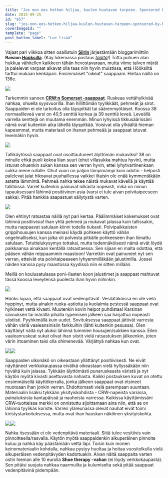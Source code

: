```yaml
---
title: "Jos oon ees hetken hiljaa, kuulen huutavan tarpeen. Sponsored by Hööks."
date: 2015-09-25
id: "857"
slug: "jos-oon-ees-hetken-hiljaa-kuulen-huutavan-tarpeen-sponsored-by-hooks"
coverImageId: ""
template: "page"
post_button_label: "Lue lisää"
---
```


Vajaat pari viikkoa sitten osallistuin **[Siirin](http://skaskinen.blogspot.fi/)** järjestämään bloggarimiittiin **Raision [Hööksillä](http://www.hooks.fi/)**. (Käy lukemassa postaus _[täältä](http://arvaamattomasti.blogspot.fi/2015/09/bloggermeetup-newforhorse-hooksfinland.html)_!) Totta puhuen alan hukkua vähitellen kaikkeen tähän hevostavaraan, mutta viime talven märät ja palelevat varpaat alkavat olla taas niin hyvin muistissa, että Hööksiltä tarttui mukaan kenkäpari. Ensimmäiset "oikeat" saappaani. Hintaa näillä on 136e.

[![](/images/IMG_1195_.png)](http://2.bp.blogspot.com/-98tbrKkNfyo/VfWpHhMIVhI/AAAAAAAAKB0/MmKTEBsQdOo/s1600/IMG_1195_.png)

Tarkemmin sanoen **[CRW:n Somerset -saappaat](http://www.hooks.fi/produktsida/saappaat-somerset-crwr/60163/60125/)**. Ruskeaa vettähylkivää nahkaa, ohuella syysvuorilla. Ihan hillittömän tyylikkäät, pehmeät ja sirot. Saappaiden ei ole tarkoitus olla täyspitkät tai säärenmyötäiset. Koossa 38 normaalileveä varsi on 40,5 senttiä korkea ja 39 senttiä leveä. Leveällä varrella senttejä on muutama enemmän. Minun lyhyissä tikkusäärissäni nämä ovat kuitenkin aika lähellä täyspitkää. Voisivat olla ylhäältä hieman kapeammat, mutta materiaali on ihanan pehmeää ja saappaat istuvat leveinäkin hyvin.

[![](/images/IMG_1221_.png)](http://4.bp.blogspot.com/-nmW2ogMQJSY/VfWs9ecysqI/AAAAAAAAKCc/CMj12LroJss/s1600/IMG_1221_.png)

Tallikäytössä saappaat ovat osoittautuneet älyttömän mukaviksi! 38 on minulle ehkä puoli kokoa liian suuri (ohut villasukka mahtuu hyvin), mutta istuvat ohuenkin sukan kanssa sen verran hyvin, ettei lyhytvartinenkaan sukka mene rullalle. Ohut vuori on paljon lämpimämpi kuin odotin - helposti palelevat jalat hikoavat puuhaillessa vaikkei iltaisin ole enää kymmentäkään astetta lämmintä. Pehmeä nahka tekee näistä mukavat kävellä ja käyttää tallitöissä. Varret kuitenkin painuvat nilkasta nopeasti, mikä on minun tapauksessani lähinnä positiivinen asia (varsi ei tule aivan polvitaipeeseen sakka). Pitää hankkia saapastuet säilytystä varten.

[![](/images/IMG_1225_.png)](http://2.bp.blogspot.com/-vsSMxwGoaV8/VfWs9VT443I/AAAAAAAAKCg/t5QQf_-Dyjo/s1600/IMG_1225_.png)

Olen ehtinyt ratsastaa näillä nyt pari kertaa. Päälimmäiset kokemukset ovat lähinnä positiivisia! Ihan yhtä pehmeä ja mukavat jalassa kuin tallissakin, mutta nappaavat satulaan kiinni todella tiukasti. Polvipaikkaisten grippihousujen kanssa meinasi käydä pohkeen käyttö vähän ongelmalliseksi, kun jalka oli polvesta pitkälle pohkeeseen ihan liimattu satulaan. Totuttelukysymys tottakai, mutta todennäköisesti nämä eivät löydä paikkaansa ainakaan kentällä ratsastaessa. Sen sijaan en malta odottaa, että pääsen vähän reippaammin maastoon! Varretkin ovat painuneet nyt sen verran, etteivät ota polvitaipeeseen lyhyemmilläkään jalustimilla. Jossei näiden kanssa pysy maastossa kyydissä niin ei sitten millään.

Meillä on koulusatulassa poni-/lasten koon jalustimet ja saappaat mahtuvat tässä koossa leveytensä puolesta ihan hyvin niihinkin.

[![](/images/IMG_1235_.png)](http://4.bp.blogspot.com/-ZtJkos29iNw/VfWs-l9T1RI/AAAAAAAAKC0/tqOQ_JIkq00/s1600/IMG_1235_.png)

Hööks lupaa, että saappaat ovat vedenpitävät. Vesilätäköissä en ole vielä hyppinyt, mutta ainakin ruoka-astioita ja kuolaimia pestessä saappaat ovat hylkineet vettä kivasti. Muutenkin kovin helpot puhdistaa! Karsinan siivouksen tai märällä pihalla rypemisen jälkeen saa harjattua nopeasti siistiisti. Pyyhkimällä kuin uudet. Sovituksessa saappaat jättivät varresta vähän väriä vaaleansinisiin farkkuihin (lähti kuitenkin pesussa). Olen käyttänyt näitä nyt aluksi lähinnä tummien housujen/sukkien kanssa. Eilen vaaleanruskeat sukat olivat ihan siistit vielä ratsastuksen jälkeenkin, joten värin irtoaminen taisi olla ohimenevää. Värjättyä nahkaa kun ovat.

[![](/images/IMG_1209_.png)](http://4.bp.blogspot.com/-wtNtgICPq_U/VfWs9OPwl6I/AAAAAAAAKCk/gIvxDzhxAXE/s1600/IMG_1209_.png)[![](/images/IMG_1231_.png)](http://3.bp.blogspot.com/-pDjrFUbzjFI/VgUSFtodWnI/AAAAAAAAKHk/kANoTufBodc/s1600/IMG_1231_.png)

Saappaiden ulkonäkö on oikeastaan yllättänyt positiivisesti. Ne eivät näyttäneet verkkokaupassa eivätkä oikeastaan vielä hyllyssäkään niin hyvältä kuin jalassa. Tykkään älyttömästi punaruskeasta väristä ja nyt käytön myötä kivasti asettuvasta nahasta. Kaikki postauksen kuvat on otettu ensimmäisellä käyttökerralla, jonka jälkeen saappaat ovat etsineet muotoaan ihan jonkin verran. Ehdottomasti vielä parempaan suuntaan. Materiaalin lisäksi tykkään yksityiskohdista - CRW-napeista varsissa, painatuksista kantapäissä ja nauhoista varressa. Kaikissa käyttämissäni CRW-tuotteissa merkki on onnistuttu sijoittamaan aina niin, että se on lähinnä tyylikäs koriste. Varren yläreunassa olevat nauhat eivät toimi kiristystarkoituksessa, mutta ovat ihan hauskan näköinen yksityiskohta.

[![](/images/IMG_1263_.png)](http://3.bp.blogspot.com/-8mlNs5QGelM/VgUSFmQoACI/AAAAAAAAKHs/qH02_7yG2qk/s1600/IMG_1263_.png)[![](/images/IMG_1268_.png)](http://4.bp.blogspot.com/-tev3C5kZ1rM/VgUSFk6w3JI/AAAAAAAAKHo/ufjWFbyL5To/s1600/IMG_1268_.png)

Nahka itsessään ei ole vedenpitävä materiaali. Siitä tulee vesitiivis vain pinnoitteella/rasvalla. Käytön myötä saappaidenkin alkuperäinen pinnoite kuluu ja nahka käy päästämään vettä läpi. Toisin kuin monen keinomateriaalin kohdalla, nahkaa pystyy huoltaa ja hoitaa vuositolkulla vielä alkuperäisen vedenpitävyden kadottuakin. Aivan näitä saappaita varten ostin hieman alle 10 eurolla **Shoe therapy -vahan** (ei löydy verkkokaupasta). Sen pitäisi suojata nahkaa naarmuilta ja kulumiselta sekä pitää saappaat vedenpitävinä pidempään.
